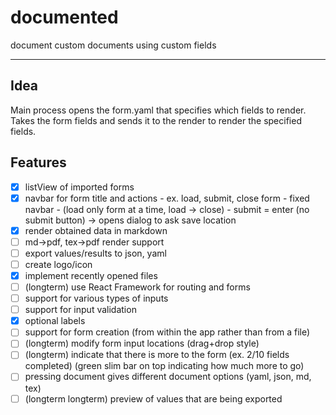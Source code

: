 # documented

document custom documents using custom fields

---

## Idea

Main process opens the form.yaml that specifies which fields to render.
Takes the form fields and sends it to the render to render the specified fields.

## Features

- [x] listView of imported forms
- [x] navbar for form title and actions - ex. load, submit, close form - fixed navbar - (load only form at a time, load -> close) - submit = enter (no submit button) -> opens dialog to ask save location
- [x] render obtained data in markdown
- [ ] md->pdf, tex->pdf render support
- [ ] export values/results to json, yaml
- [ ] create logo/icon
- [x] implement recently opened files
- [ ] (longterm) use React Framework for routing and forms
- [ ] support for various types of inputs
- [ ] support for input validation
- [x] optional labels
- [ ] support for form creation (from within the app rather than from a file)
- [ ] (longterm) modify form input locations (drag+drop style)
- [ ] (longterm) indicate that there is more to the form (ex. 2/10 fields completed) (green slim bar on top indicating how much more to go)
- [ ] pressing document gives different document options (yaml, json, md, tex)
- [ ] (longterm longterm) preview of values that are being exported
